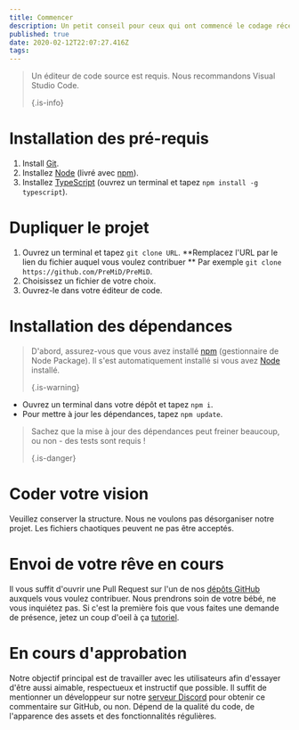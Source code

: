 ```yaml
---
title: Commencer
description: Un petit conseil pour ceux qui ont commencé le codage récemment
published: true
date: 2020-02-12T22:07:27.416Z
tags: 
---
```


> Un éditeur de code source est requis. Nous recommandons Visual Studio Code. 
> 
> {.is-info}

# Installation des pré-requis
1. Install [Git](https://git-scm.com/).
2. Installez [Node](https://nodejs.org/en/) (livré avec [npm](https://www.npmjs.com/)).
3. Installez [TypeScript](https://www.typescriptlang.org/index.html#download-links) (ouvrez un terminal et tapez `npm install -g typescript`).

# Dupliquer le projet
1. Ouvrez un terminal et tapez `git clone URL`. **Remplacez l'URL par le lien du fichier auquel vous voulez contribuer ** Par exemple `git clone https://github.com/PreMiD/PreMiD`.
2. Choisissez un fichier de votre choix.
3. Ouvrez-le dans votre éditeur de code.

# Installation des dépendances
> D'abord, assurez-vous que vous avez installé [npm](https://www.npmjs.com/) (gestionnaire de Node Package). Il s'est automatiquement installé si vous avez [Node](https://nodejs.org/en/) installé. 
> 
> {.is-warning}

- Ouvrez un terminal dans votre dépôt et tapez `npm i`.
- Pour mettre à jour les dépendances, tapez `npm update`.

> Sachez que la mise à jour des dépendances peut freiner beaucoup, ou non - des tests sont requis ! 
> 
> {.is-danger}

# Coder votre vision
Veuillez conserver la structure. Nous ne voulons pas désorganiser notre projet. Les fichiers chaotiques peuvent ne pas être acceptés.

# Envoi de votre rêve en cours
Il vous suffit d'ouvrir une Pull Request sur l'un de nos [dépôts GitHub](https://github.com/PreMiD/) auxquels vous voulez contribuer. Nous prendrons soin de votre bébé, ne vous inquiétez pas. Si c'est la première fois que vous faites une demande de présence, jetez un coup d'oeil à ça [tutoriel](https://help.github.com/en/articles/creating-a-pull-request).

# En cours d'approbation
Notre objectif principal est de travailler avec les utilisateurs afin d'essayer d'être aussi aimable, respectueux et instructif que possible. Il suffit de mentionner un développeur sur notre [serveur Discord](https://discord.gg/PreMiD) pour obtenir ce commentaire sur GitHub, ou non. Dépend de la qualité du code, de l'apparence des assets et des fonctionnalités régulières.